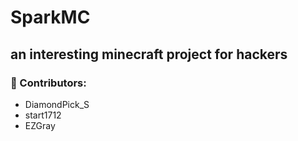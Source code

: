 # SparkMC
## an interesting minecraft project for hackers
### 👥 Contributors:
* DiamondPick_S
* start1712
* EZGray
